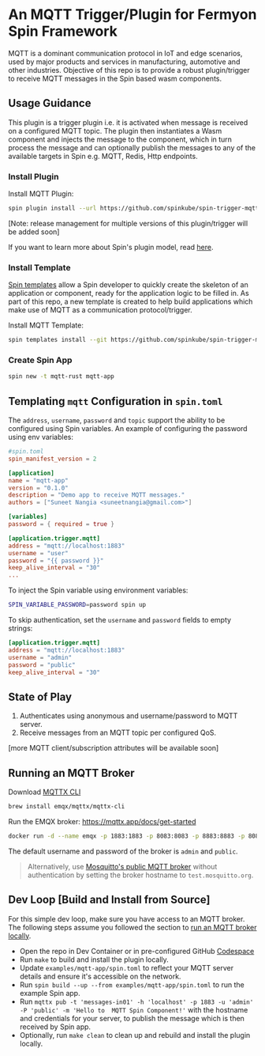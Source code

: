# An MQTT Trigger/Plugin for Fermyon Spin Framework

MQTT is a dominant communication protocol in IoT and edge scenarios, used by major products and services in manufacturing, automotive and other industries.
Objective of this repo is to provide a robust plugin/trigger to receive MQTT messages in the Spin based wasm components.

## Usage Guidance

This plugin is a trigger plugin i.e. it is activated when message is received on a configured MQTT topic.
The plugin then instantiates a Wasm component and injects the message to the component, which in turn process the message and can optionally publish the messages to any of the available targets in Spin e.g. MQTT, Redis, Http endpoints.

### Install Plugin

Install MQTT Plugin:

```bash
spin plugin install --url https://github.com/spinkube/spin-trigger-mqtt/releases/download/canary/trigger-mqtt.json --yes
```

[Note: release management for multiple versions of this plugin/trigger will be added soon]

If you want to learn more about Spin's plugin model, read [here](https://www.fermyon.com/blog/managing-spin-templates-and-plugins).

### Install Template

[Spin templates](https://www.fermyon.com/blog/managing-spin-templates-and-plugins) allow a Spin developer to quickly create the skeleton of an application or component, ready for the application logic to be filled in. As part of this repo, a new template is created to help build applications which make use of MQTT as a communication protocol/trigger.

Install MQTT Template:

```bash
spin templates install --git https://github.com/spinkube/spin-trigger-mqtt --upgrade
```

### Create Spin App

```bash
spin new -t mqtt-rust mqtt-app
```

## Templating `mqtt` Configuration in `spin.toml`

The `address`, `username`, `password` and `topic` support the ability to be configured using Spin variables. An example of configuring the password using env variables:

```toml
#spin.toml
spin_manifest_version = 2

[application]
name = "mqtt-app"
version = "0.1.0"
description = "Demo app to receive MQTT messages."
authors = ["Suneet Nangia <suneetnangia@gmail.com>"]

[variables]
password = { required = true }

[application.trigger.mqtt]
address = "mqtt://localhost:1883"
username = "user"
password = "{{ password }}"
keep_alive_interval = "30"
...
```

To inject the Spin variable using environment variables:

```bash
SPIN_VARIABLE_PASSWORD=password spin up
```

To skip authentication, set the `username` and `password` fields to empty strings:

```toml
[application.trigger.mqtt]
address = "mqtt://localhost:1883"
username = "admin"
password = "public"
keep_alive_interval = "30"
```

## State of Play

1. Authenticates using anonymous and username/password to MQTT server.
2. Receive messages from an MQTT topic per configured QoS.

[more MQTT client/subscription attributes will be available soon]

## Running an MQTT Broker

Download [MQTTX CLI](https://github.com/emqx/MQTTX/tree/main/cli)

```sh
brew install emqx/mqttx/mqttx-cli
```

Run the EMQX broker: https://mqttx.app/docs/get-started

```sh
docker run -d --name emqx -p 1883:1883 -p 8083:8083 -p 8883:8883 -p 8084:8084 -p 18083:18083 emqx/emqx
```

The default username and password of the broker is `admin` and `public`.

> Alternatively, use [Mosquitto's public MQTT broker](https://test.mosquitto.org/) without authentication by setting the broker hostname to `test.mosquitto.org`.

## Dev Loop [Build and Install from Source]

For this simple dev loop, make sure you have access to an MQTT broker. The following steps assume you followed the section to [run an MQTT broker locally](#running-an-mqtt-broker).

* Open the repo in Dev Container or in pre-configured GitHub [Codespace](https://codespaces.new/spinkube/spin-trigger-mqtt)
* Run ```make``` to build and install the plugin locally.
* Update ```examples/mqtt-app/spin.toml``` to reflect your MQTT server details and ensure it's accessible on the network.
* Run ```spin build --up --from examples/mqtt-app/spin.toml``` to run the example Spin app.
* Run ```mqttx pub -t 'messages-in01' -h 'localhost' -p 1883 -u 'admin' -P 'public' -m 'Hello to  MQTT Spin Component!'``` with the hostname and credentials for your server, to publish the message which is then received by Spin app.
* Optionally, run ```make clean``` to clean up and rebuild and install the plugin locally.
